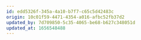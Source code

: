 ```yaml
---
id: edd5326f-345a-4a10-b7f7-c65c5d42483c
origin: 10c01f59-4471-4354-a016-afbc52fb37d2
updated_by: 7d709850-5c35-4065-be68-b627c348051d
updated_at: 1656548488
---
```

